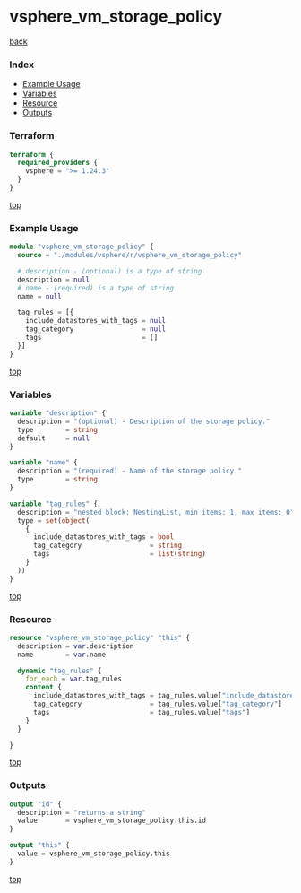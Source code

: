 # vsphere_vm_storage_policy

[back](../vsphere.md)

### Index

- [Example Usage](#example-usage)
- [Variables](#variables)
- [Resource](#resource)
- [Outputs](#outputs)

### Terraform

```terraform
terraform {
  required_providers {
    vsphere = ">= 1.24.3"
  }
}
```

[top](#index)

### Example Usage

```terraform
module "vsphere_vm_storage_policy" {
  source = "./modules/vsphere/r/vsphere_vm_storage_policy"

  # description - (optional) is a type of string
  description = null
  # name - (required) is a type of string
  name = null

  tag_rules = [{
    include_datastores_with_tags = null
    tag_category                 = null
    tags                         = []
  }]
}
```

[top](#index)

### Variables

```terraform
variable "description" {
  description = "(optional) - Description of the storage policy."
  type        = string
  default     = null
}

variable "name" {
  description = "(required) - Name of the storage policy."
  type        = string
}

variable "tag_rules" {
  description = "nested block: NestingList, min items: 1, max items: 0"
  type = set(object(
    {
      include_datastores_with_tags = bool
      tag_category                 = string
      tags                         = list(string)
    }
  ))
}
```

[top](#index)

### Resource

```terraform
resource "vsphere_vm_storage_policy" "this" {
  description = var.description
  name        = var.name

  dynamic "tag_rules" {
    for_each = var.tag_rules
    content {
      include_datastores_with_tags = tag_rules.value["include_datastores_with_tags"]
      tag_category                 = tag_rules.value["tag_category"]
      tags                         = tag_rules.value["tags"]
    }
  }

}
```

[top](#index)

### Outputs

```terraform
output "id" {
  description = "returns a string"
  value       = vsphere_vm_storage_policy.this.id
}

output "this" {
  value = vsphere_vm_storage_policy.this
}
```

[top](#index)